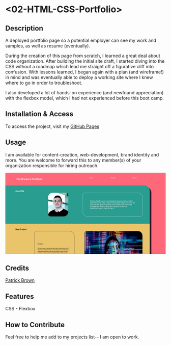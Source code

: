 # <02-HTML-CSS-Portfolio>

## Description

A deployed portfolio page so a potential employer can see my work and samples, as well as resume (eventually).

During the creation of this page from scratch, I learned a great deal about code organization. After building the initial site draft, I started diving into the CSS without a roadmap which lead me straight off a figurative cliff into confusion. With lessons learned, I began again with a plan (and wireframe!) in mind and was eventually able to deploy a working site where I knew where to go in order to troubleshoot.

I also developed a lot of hands-on experience (and newfound appreciation) with the flexbox model, which I had not experienced before this boot camp.

## Installation & Access

To access the project, visit my [GitHub Pages](https://patrickbrown-io.github.io/02-HTML-CSS-PB-Porfolio/)

## Usage

I am available for content-creation, web-development, brand identity and more. You are welcome to forward this to any member(s) of your organization responsible for hiring outreach.

![Screenshot of Portfolio](./assets/screenshot.jpg)

## Credits

[Patrick Brown](https://github.com/patrickbrown-io)

## Features

CSS - Flexbox

## How to Contribute

Feel free to help me add to my projects list-- I am open to work.
